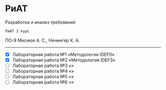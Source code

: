 # РиАТ
Разработка и анализ требований

` РиАТ 3 курс `

ПО-9 Мисиюк А. С., Ничингер К. А. 

---

- [x] Лабораторная работа №1 «Методология IDEF0»
- [x] Лабораторная работа №2 «Методология IDEF3»
- [ ] Лабораторная работа №3 «»
- [ ] Лабораторная работа №4 «»
- [ ] Лабораторная работа №5 «»
- [ ] Лабораторная работа №6 «»
